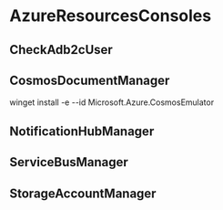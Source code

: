 # AzureResourcesConsoles

## CheckAdb2cUser

## CosmosDocumentManager

winget install -e --id Microsoft.Azure.CosmosEmulator

## NotificationHubManager


## ServiceBusManager

## StorageAccountManager

